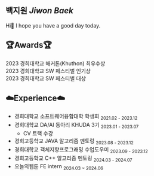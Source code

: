 ## 백지원 *Jiwon Baek*
Hi🤗 I hope you have a good day today.

## 🏆Awards🏆
2023 경희대학교 해커톤(Khuthon) 최우수상<br>
2023 경희대학교 SW 페스티벌 인기상<br>
2023 경희대학교 SW 페스티벌 대상

## ☁️Experience☁️
- 경희대학교 소프트웨어융합대학 학생회  <sub>2021.02 - 2023.12</sub>  
- 경희대학교 DA/AI 동아리 KHUDA 3기  <sub>2023.01 - 2023.07</sub> 
  - CV 트랙 수강
- 경희고등학교 JAVA 알고리즘 멘토링  <sub>2023.08 - 2023.12</sub>
- 경희대학교 객체지향프로그래밍 수업도우미  <sub>2023.09 - 2023.12</sub>
- 경희고등학교 C++ 알고리즘 멘토링  <sub>2024.03 - 2024.07</sub>
- 오늘의웹툰 FE intern <sub>2024.03 ~ 2024.06 </sub>
